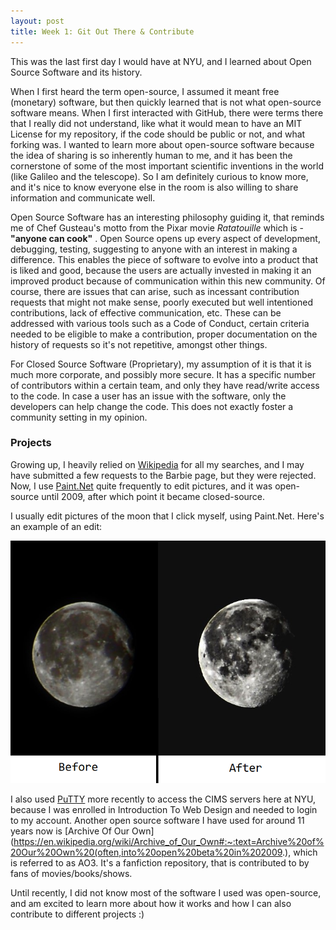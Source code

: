 ```yaml
---
layout: post
title: Week 1: Git Out There & Contribute
---
```


This was the last first day I would have at NYU, and I learned about Open Source Software and its history. 

When I first heard the term open-source, I assumed it meant free (monetary) software, but then quickly learned that is not what open-source software means. When I first interacted with GitHub, there were terms there that I really did not understand, like what it would mean to have an MIT License for my repository, if the code should be public or not, and what forking was. I wanted to learn more about open-source software because the idea of sharing is so inherently human to me, and it has been the cornerstone of some of the most important scientific inventions in the world (like Galileo and the telescope). So I am definitely curious to know more, and it's nice to know everyone else in the room is also willing to share information and communicate well. 

Open Source Software has an interesting philosophy guiding it, that reminds me of Chef Gusteau's motto from the Pixar movie *Ratatouille* which is - **"anyone can cook"** . Open Source opens up every aspect of development, debugging, testing, suggesting to anyone with an interest in making a difference. This enables the piece of software to evolve into a product that is liked and good, because the users are actually invested in making it an improved product because of communication within this new community. Of course, there are issues that can arise, such as incessant contribution requests that might not make sense, poorly executed but well intentioned contributions, lack of effective communication, etc. These can be addressed with various tools such as a Code of Conduct, certain criteria needed to be eligible to make a contribution, proper documentation on the history of requests so it's not repetitive, amongst other things. 



For Closed Source Software (Proprietary), my assumption of it is that it is much more corporate, and possibly more secure. It has a specific number of contributors within a certain team, and only they have read/write access to the code.  In case a user has an issue with the software, only the developers can help change the code. This does not exactly foster a community setting in my opinion. 



### **Projects**

Growing up, I heavily relied on [Wikipedia](https://www.wikipedia.org/) for all my searches, and I may have submitted a few requests to the Barbie page, but they were rejected. Now, I use [Paint.Net](https://www.getpaint.net/index.html) quite frequently to edit pictures, and it was open-source until 2009, after which point it became closed-source. 

I usually edit pictures of the moon that I click myself, using Paint.Net. Here's an example of an edit:

![](../images/moonie.png)

I also used [PuTTY](https://www.putty.org/) more recently to access the CIMS servers here at NYU, because I was enrolled in Introduction To Web Design and needed to login to my account.  Another open source software I have used for around 11 years now is [Archive Of Our Own](https://en.wikipedia.org/wiki/Archive_of_Our_Own#:~:text=Archive%20of%20Our%20Own%20(often,into%20open%20beta%20in%202009.), which is referred to as AO3. It's a fanfiction repository, that is contributed to by fans of movies/books/shows. 

Until recently, I did not know most of the software I used was open-source, and am excited to learn more about how it works and how I can also contribute to different projects :)

